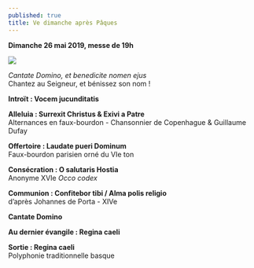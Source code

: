 ```yaml
---
published: true
title: Ve dimanche après Pâques
---
```

**Dimanche 26 mai 2019, messe de 19h**  

![]({{site.baseurl}}/images/Moines%20Legenda%20aurea.jpg)

*Cantate Domino, et benedicite nomen ejus*  
Chantez au Seigneur, et bénissez son nom !

**Introït : Vocem jucunditatis**

**Alleluia : Surrexit Christus & Exivi a Patre**  
Alternances en faux-bourdon - Chansonnier de Copenhague & Guillaume Dufay

**Offertoire : Laudate pueri Dominum**  
Faux-bourdon parisien orné du VIe ton

**Consécration : O salutaris Hostia**  
Anonyme XVIe *Occo codex*

**Communion : Confitebor tibi / Alma polis religio**  
d’après Johannes de Porta - XIVe

**Cantate Domino**

**Au dernier évangile : Regina caeli**

**Sortie : Regina caeli**  
Polyphonie traditionnelle basque
